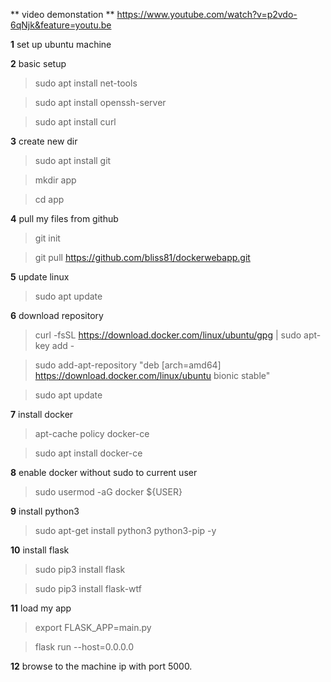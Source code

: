 ** video demonstation **  https://www.youtube.com/watch?v=p2vdo-6qNjk&feature=youtu.be


**1** set up ubuntu machine 

**2** basic setup
> sudo apt install net-tools

> sudo apt install openssh-server

> sudo apt install curl

**3** create new dir
> sudo apt install git

> mkdir app

> cd app

**4** pull my files from github
>git init

>git pull https://github.com/bliss81/dockerwebapp.git

**5** update linux 
>sudo apt update

**6** download repository
>curl -fsSL https://download.docker.com/linux/ubuntu/gpg | sudo apt-key add -

>sudo add-apt-repository "deb [arch=amd64] https://download.docker.com/linux/ubuntu bionic stable"

>sudo apt update

**7** install docker
>apt-cache policy docker-ce

>sudo apt install docker-ce

**8** enable docker without sudo to current user
>sudo usermod -aG docker ${USER}

**9** install python3
>sudo apt-get install python3 python3-pip -y

**10** install flask
>sudo pip3 install flask

>sudo pip3 install flask-wtf

**11** load my app
>export FLASK_APP=main.py

>flask run --host=0.0.0.0

**12** browse to the machine ip with port 5000.
